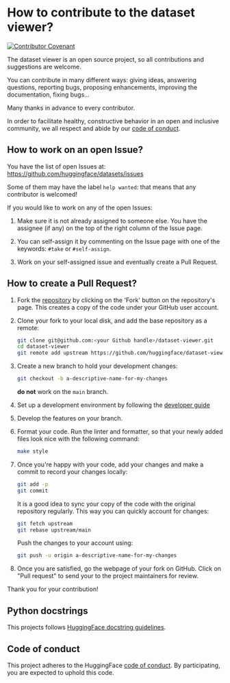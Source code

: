 # How to contribute to the dataset viewer?

[![Contributor Covenant](https://img.shields.io/badge/Contributor%20Covenant-2.0-4baaaa.svg)](CODE_OF_CONDUCT.md)

The dataset viewer is an open source project, so all contributions and suggestions are welcome.

You can contribute in many different ways: giving ideas, answering questions, reporting bugs, proposing enhancements,
improving the documentation, fixing bugs...

Many thanks in advance to every contributor.

In order to facilitate healthy, constructive behavior in an open and inclusive community, we all respect and abide by
our [code of conduct](CODE_OF_CONDUCT.md).

## How to work on an open Issue?

You have the list of open Issues at: https://github.com/huggingface/datasets/issues

Some of them may have the label `help wanted`: that means that any contributor is welcomed!

If you would like to work on any of the open Issues:

1. Make sure it is not already assigned to someone else. You have the assignee (if any) on the top of the right column of the Issue page.

2. You can self-assign it by commenting on the Issue page with one of the keywords: `#take` or `#self-assign`.

3. Work on your self-assigned issue and eventually create a Pull Request.

## How to create a Pull Request?

1. Fork the [repository](https://github.com/huggingface/dataset-viewer) by clicking on the 'Fork' button on the repository's page. This creates a copy of the code under your GitHub user account.

2. Clone your fork to your local disk, and add the base repository as a remote:

   ```bash
   git clone git@github.com:<your Github handle>/dataset-viewer.git
   cd dataset-viewer
   git remote add upstream https://github.com/huggingface/dataset-viewer.git
   ```

3. Create a new branch to hold your development changes:

   ```bash
   git checkout -b a-descriptive-name-for-my-changes
   ```

   **do not** work on the `main` branch.

4. Set up a development environment by following the [developer guide](./DEVELOPER_GUIDE.md)

5. Develop the features on your branch.

6. Format your code. Run the linter and formatter, so that your newly added files look nice with the following command:

   ```bash
   make style
   ```

7. Once you're happy with your code, add your changes and make a commit to record your changes locally:

   ```bash
   git add -p
   git commit
   ```

   It is a good idea to sync your copy of the code with the original
   repository regularly. This way you can quickly account for changes:

   ```bash
   git fetch upstream
   git rebase upstream/main
   ```

   Push the changes to your account using:

   ```bash
   git push -u origin a-descriptive-name-for-my-changes
   ```

8. Once you are satisfied, go the webpage of your fork on GitHub. Click on "Pull request" to send your to the project maintainers for review.

Thank you for your contribution!

## Python docstrings

This projects follows [HuggingFace docstring guidelines](https://github.com/huggingface/doc-builder).


## Code of conduct

This project adheres to the HuggingFace [code of conduct](CODE_OF_CONDUCT.md).
By participating, you are expected to uphold this code.
